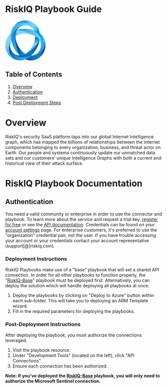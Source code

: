# RiskIQ Playbook Guide

![RiskIQ](./riskiq.png)<br>

## Table of Contents

1. [Overview](#overview)
1. [Authentication](#authentication)
1. [Deployment](#deployment)
1. [Post Deployment Steps](#postdeployment)

<a name="overview">

# Overview
RiskIQ's security SaaS platform taps into our global Internet Intelligence graph, which has mapped the billions of relationships between the internet components belonging to every organization, business, and threat actor on Earth. Our people and systems continuously update our unmatched data sets and our customers' unique Intelligence Graphs with both a current and historical view of their attack surface.

# RiskIQ Playbook Documentation

<a name="authentication">

## Authentication
You need a valid community or enterprise in order to use the connector and playbook. To learn more about the service and request a trial key, [register for free](https://community.riskiq.com) or see the [API documentation](https://api.passivetotal.org/index.html). Credentials can be found on your [account settings](https://community.riskiq.com) page. For enterprise customers, it's preferred to use the "organization" credential pair, not the user. If you have trouble accessing your account or your credentials contact your account representative (support[@]riskiq.com).

<a name="deployment">

### Deployment Instructions
RiskIQ Playbooks make use of a "base" playbook that will set a shared API connection. In order for all other playbooks to function properly, the "[RiskIQ-Base](https://raw.githubusercontent.com/Azure/Azure-Sentinel/master/Solutions/RiskIQ/Playbooks/RiskIQ-Base/azuredeploy.json)" playbook must be deployed first. Alternatively, you can deploy the solution which will handle deploying all playbooks at once.

1. Deploy the playbooks by clicking on "Deploy to Azure" button within each sub-folder. This will take you to deploying an ARM Template wizard.
2. Fill in the required parameters for deploying the playbooks.

<a name="postdeployment">

### Post-Deployment Instructions
After deploying the playbook, you must authorize the connections leveraged.

1. Visit the playbook resource.
2. Under "Development Tools" (located on the left), click "API Connections".
3. Ensure each connection has been authorized.

**Note: If you've deployed the [RiskIQ-Base](https://raw.githubusercontent.com/Azure/Azure-Sentinel/master/Solutions/RiskIQ/Playbooks/RiskIQ-Base/azuredeploy.json) playbook, you will only need to authorize the Microsoft Sentinel connection.**